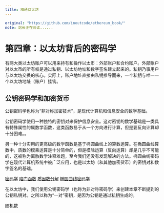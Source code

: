 ```yaml
---
title: 精通以太坊
---
```

```yaml
original: "https://github.com/inoutcode/ethereum_book/"
note: 站长正在阅读......
```

# 第四章：以太坊背后的密码学

有两大类以太坊账户可以用来持有和操作以太币：外部账户和合约账户。外部账户对以太币的所有权是通过私钥、以太坊地址和数字签名建立起来的。私钥乃事用户与以太坊交换的核心。实际上，账户地址直接由私钥推导而来，一个私钥与唯一一个以太坊地址（账户）挂钩。

## 公钥密码学和加密货币

公钥密码学也称为“非对称加密技术”，是现代计算机和信息安全的数学基础。

公钥密码学使用一种独特的密钥对来保护信息安全。这对密钥的数学基础是一类具有特殊属性的属数学函数，这类函数易于从一个方向进行计算，但是要反向计算却十分困难。。

另一种十分实用的更高级的数学函数是基于椭圆曲线上的算数运算。在椭圆曲线算数中，质数的模乘运算是十分简单的，但是模除运算（反向运算）却是几乎不可能的，这被称为离散数学注释难题，至今我们还没有发现解决的方法。椭圆曲线密码学在现代计算机系统中被广泛应用，也是以太坊（和其他加密货币）的密钥对和数字签名的基础。

[密码学](https://en.wikipedia.org/wiki/Cryptography)
[陷门函数](https://en.wikipedia.org/wiki/Trapdoor_function)
[质因数分解](https://en.wikipedia.org/wiki/Integer_logarithm)
[椭圆曲线密码学](https://en.wikipedia.org/wiki/Elliptic-curve_cryptography)

在以太坊中，我们使用公钥密码学（也称为非对称密码学）来创建本章不断提到的公钥私钥对。之所以称为“一对”密钥，是因为公钥是通过私钥生成的。

随机数